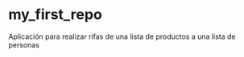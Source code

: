 # my_first_repo

Aplicación para realizar rifas de una lista de productos a una lista de personas


